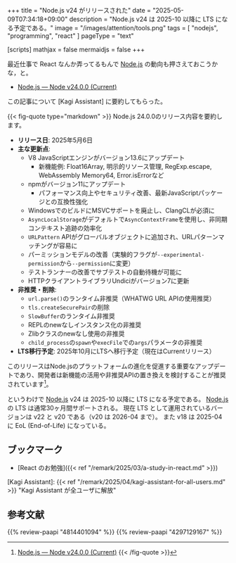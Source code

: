 +++
title = "Node.js v24 がリリースされた"
date =  "2025-05-09T07:34:18+09:00"
description = "Node.js v24 は 2025-10 以降に LTS になる予定である。"
image = "/images/attention/tools.png"
tags  = [ "nodejs", "programming", "react" ]
pageType = "text"

[scripts]
  mathjax = false
  mermaidjs = false
+++

最近仕事で React なんか弄ってるもんで [Node.js] の動向も押さえておこうかな，と。

- [Node.js — Node v24.0.0 (Current)](https://nodejs.org/en/blog/release/v24.0.0)

この記事について [Kagi Assistant] に要約してもらった。

{{< fig-quote type="markdown" >}}
Node.js 24.0.0のリリース内容を要約します。

- **リリース日**: 2025年5月6日
- **主な更新点**:
  - V8 JavaScriptエンジンがバージョン13.6にアップデート
    - 新機能例: Float16Array, 明示的リソース管理, RegExp.escape, WebAssembly Memory64, Error.isErrorなど
  - npmがバージョン11にアップデート
    - パフォーマンス向上やセキュリティ改善、最新JavaScriptパッケージとの互換性強化
  - WindowsでのビルドにMSVCサポートを廃止し、ClangCLが必須に
  - `AsyncLocalStorage`がデフォルトで`AsyncContextFrame`を使用し、非同期コンテキスト追跡の効率化
  - `URLPattern` APIがグローバルオブジェクトに追加され、URLパターンマッチングが容易に
  - パーミッションモデルの改善（実験的フラグが`--experimental-permission`から`--permission`に変更）
  - テストランナーの改善でサブテストの自動待機が可能に
  - HTTPクライアントライブラリUndiciがバージョン7に更新
- **非推奨・削除**:
  - `url.parse()`のランタイム非推奨（WHATWG URL APIの使用推奨）
  - `tls.createSecurePair`の削除
  - `SlowBuffer`のランタイム非推奨
  - REPLのnewなしインスタンス化の非推奨
  - Zlibクラスのnewなし使用の非推奨
  - `child_process`の`spawn`や`execFile`での`args`パラメータの非推奨
- **LTS移行予定**: 2025年10月にLTSへ移行予定（現在はCurrentリリース）

このリリースはNode.jsのプラットフォームの進化を促進する重要なアップデートであり、開発者は新機能の活用や非推奨APIの置き換えを検討することが推奨されています[^1]。

[^1]: [Node.js — Node v24.0.0 (Current)](https://nodejs.org/en/blog/release/v24.0.0#:~:text=Full%20document,more%20information.)
{{< /fig-quote >}}

というわけで [Node.js] v24 は 2025-10 以降に LTS になる予定である。
[Node.js] の LTS は通常30ヶ月間サポートされる。
現在 LTS として運用されているバージョンは v22 と v20 である（v20 は 2026-04 まで）。
また v18 は 2025-04 に EoL (End-of-Life) になっている。

## ブックマーク

- [React のお勉強]({{< ref "/remark/2025/03/a-study-in-react.md" >}})

[Node.js]: https://nodejs.org/ "Node.js — Run JavaScript Everywhere"
[Kagi Assistant]: {{< ref "/remark/2025/04/kagi-assistant-for-all-users.md" >}} "Kagi Assistant が全ユーザに解放"

## 参考文献

{{% review-paapi "4814401094" %}} <!-- Effective TypeScript 第2版 -->
{{% review-paapi "4297129167" %}} <!-- TypeScriptとReact/Next.jsでつくる実践Webアプリケーション開発 -->

